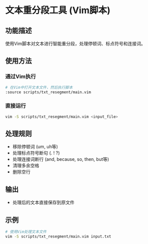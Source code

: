 # 文本重分段工具 (Vim脚本)

## 功能描述
使用Vim脚本对文本进行智能重分段，处理停顿词、标点符号和连接词。

## 使用方法

### 通过Vim执行
```bash
# 在Vim中打开文本文件，然后执行脚本
:source scripts/txt_resegment/main.vim
```

### 直接运行
```bash
vim -S scripts/txt_resegment/main.vim <input_file>
```

## 处理规则
- 移除停顿词 (um, uh等)
- 处理标点符号断句 (. ! ?)
- 处理连接词断行 (and, because, so, then, but等)
- 清理多余空格
- 删除空行

## 输出
- 处理后的文本直接保存到原文件

## 示例
```bash
# 使用Vim处理文本文件
vim -S scripts/txt_resegment/main.vim input.txt
```
